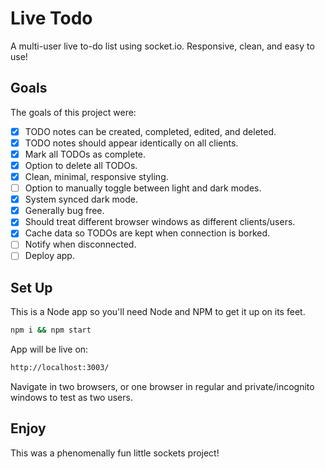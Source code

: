 # Live Todo

A multi-user live to-do list using socket.io. Responsive, clean, and easy to use!

## Goals

The goals of this project were:

- [x] TODO notes can be created, completed, edited, and deleted.
- [x] TODO notes should appear identically on all clients.
- [x] Mark all TODOs as complete.
- [x] Option to delete all TODOs.
- [x] Clean, minimal, responsive styling.
- [ ] Option to manually toggle between light and dark modes.
- [x] System synced dark mode.
- [x] Generally bug free.
- [x] Should treat different browser windows as different clients/users.
- [x] Cache data so TODOs are kept when connection is borked.
- [ ] Notify when disconnected.
- [ ] Deploy app.

## Set Up

This is a Node app so you'll need Node and NPM to get it up on its feet.

```bash
npm i && npm start
```

App will be live on:

```bash
http://localhost:3003/
```

Navigate in two browsers, or one browser in regular and private/incognito windows to test as two users.

## Enjoy

This was a phenomenally fun little sockets project!
